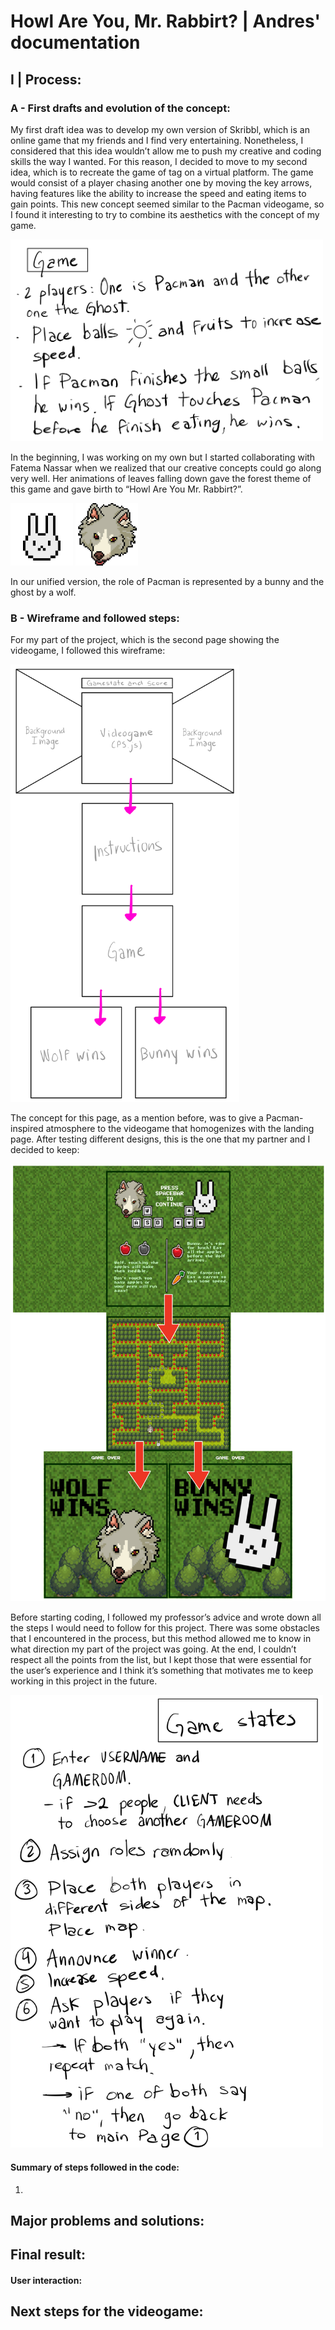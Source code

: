 # Howl Are You, Mr. Rabbirt? | Andres' documentation

## I | Process:

### A - First drafts and evolution of the concept: 

My first draft idea was to develop my own version of Skribbl, which is an online game that my friends and I find very entertaining. Nonetheless, I considered that this idea wouldn’t allow me to push my creative and coding skills the way I wanted. For this reason, I decided to move to my second idea, which is to recreate the game of tag on a virtual platform. The game would consist of a player chasing another one by moving the key arrows, having features like the ability to increase the speed and eating items to gain points. This new concept seemed similar to the Pacman videogame, so I found it interesting to try to combine its aesthetics with the concept of my game. 

<img src="firstconcept_1.png" width ="500" /> 

In the beginning, I was working on my own but I started collaborating with Fatema Nassar when we realized that our creative concepts could go along very well. Her animations of leaves falling down gave the forest theme of this game and gave birth to “Howl Are You Mr. Rabbirt?”. 

<img src="bunny.png" width ="100" /> <img src="wolf.jpg" width ="100" /> 

In our unified version, the role of Pacman is represented by a bunny and the ghost by a wolf.

### B - Wireframe and followed steps:

For my part of the project, which is the second page showing the videogame, I followed this wireframe:

<img src="wireframe.png" height ="700" /> 

The concept for this page, as a mention before, was to give a Pacman-inspired atmosphere to the videogame that homogenizes with the landing page. After testing different designs, this is the one that my partner and I decided to keep:

<img src="wireframe1.png" height ="700" /> 

Before starting coding, I followed my professor’s advice and wrote down all the steps I would need to follow for this project. There was some obstacles that I encountered in the process, but this method allowed me to know in what direction my part of the project was going. At the end, I couldn’t respect all the points from the list, but I kept those that were essential for the user’s experience and I think it’s something that motivates me to keep working in this project in the future.

<img src="firstconcept_2.png" width ="500" /> 

#### Summary of steps followed in the code: 

1. 

## Major problems and solutions: 

## Final result: 

#### User interaction: 

## Next steps for the videogame:

